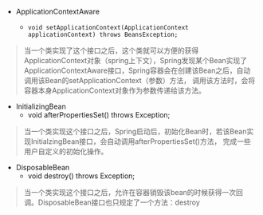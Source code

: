 * ApplicationContextAware
  *     void setApplicationContext(ApplicationContext applicationContext) throws BeansException;
> 当一个类实现了这个接口之后，这个类就可以方便的获得ApplicationContext对象（spring上下文），Spring发现某个Bean实现了
> ApplicationContextAware接口，Spring容器会在创建该Bean之后，自动调用该Bean的setApplicationContext（参数）方法，
> 调用该方法时，会将容器本身ApplicationContext对象作为参数传递给该方法。

* InitializingBean
  * void afterPropertiesSet() throws Exception;
> 当一个类实现这个接口之后，Spring启动后，初始化Bean时，若该Bean实现InitialzingBean接口，会自动调用afterPropertiesSet()方法，
> 完成一些用户自定义的初始化操作。

* DisposableBean 
  * void destroy() throws Exception;
> 当一个类实现这个接口之后，允许在容器销毁该bean的时候获得一次回调。DisposableBean接口也只规定了一个方法：destroy